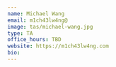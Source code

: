 ```yaml
---
name: Michael Wang
email: m1ch43lw4ng@
image: tas/michael-wang.jpg
type: TA
office_hours: TBD
website: https://m1ch43lw4ng.com
bio:
---
```

